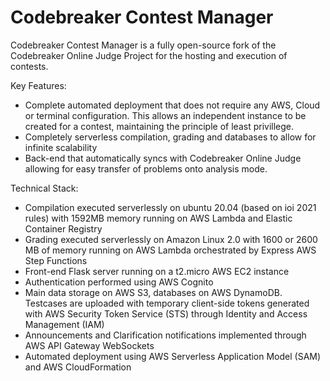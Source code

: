 # Codebreaker Contest Manager

Codebreaker Contest Manager is a fully open-source fork of the Codebreaker Online Judge Project for the hosting and execution of contests.  

Key Features:
- Complete automated deployment that does not require any AWS, Cloud or terminal configuration. This allows an independent instance to be created for a contest, maintaining the principle of least privillege. 
- Completely serverless compilation, grading and databases to allow for infinite scalability
- Back-end that automatically syncs with Codebreaker Online Judge allowing for easy transfer of problems onto analysis mode.

Technical Stack: 
- Compilation executed serverlessly on ubuntu 20.04 (based on ioi 2021 rules) with 1592MB memory running on AWS Lambda and Elastic Container Registry
- Grading executed serverlessly on Amazon Linux 2.0  with 1600 or 2600 MB of memory running on AWS Lambda orchestrated by Express AWS Step Functions
- Front-end Flask server running on a t2.micro AWS EC2 instance
- Authentication performed using AWS Cognito
- Main data storage on AWS S3, databases on AWS DynamoDB. Testcases are uploaded with temporary client-side tokens generated with AWS Security Token Service (STS) through Identity and Access Management (IAM)
- Announcements and Clarification notifications implemented through AWS API Gateway WebSockets
- Automated deployment using AWS Serverless Application Model (SAM) and AWS CloudFormation 

